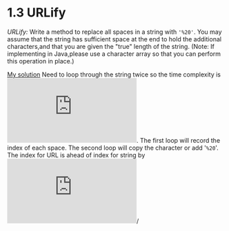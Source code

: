 # 1.3 URLify

*URLify:* Write a method to replace all spaces in a string with ``'%20'``. You may assume that the string has sufficient space at the end to hold the additional characters,and that you are given the "true" length of the string. (Note: If implementing in Java,please use a character array so that you can perform this operation in place.)

[My solution](./URLify/mySolution.cpp) Need to loop through the string twice so the time complexity is ![O(n)](https://latex.codecogs.com/gif.latex?O%28n%29). The first loop will record the index of each space. The second loop will copy the character or add '`%20`'. The index for URL is ahead  of index for string by ![(3-1)\cdot\text{number of spaces before }i](https://latex.codecogs.com/gif.latex?%283-1%29%5Ccdot%5Ctext%7Bnumber%20of%20spaces%20before%20%7Di)/
